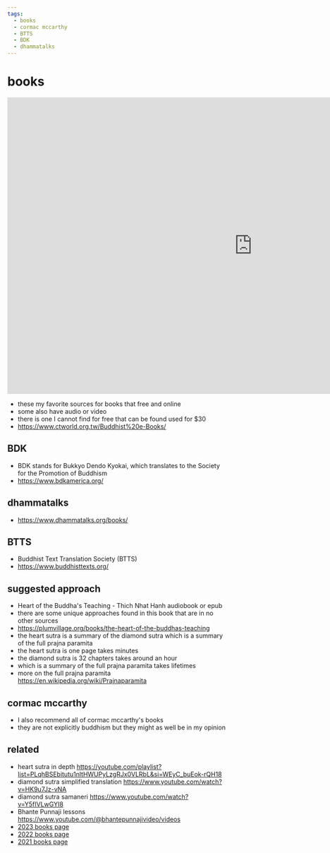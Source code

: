 ```yaml
---
tags:
  - books 
  - cormac mccarthy 
  - BTTS 
  - BDK 
  - dhammatalks
---
```

# books

<iframe width="1109" height="672" src="https://www.youtube.com/embed/8jQMNOJcxCw" title="my favorite chan resources" frameborder="0" allow="accelerometer; autoplay; clipboard-write; encrypted-media; gyroscope; picture-in-picture; web-share" referrerpolicy="strict-origin-when-cross-origin" allowfullscreen></iframe>

- these my favorite sources for books that free and online
- some also have audio or video
- there is one I cannot find for free that can be found used for $30
- <https://www.ctworld.org.tw/Buddhist%20e-Books/>

## BDK

- BDK stands for Bukkyo Dendo Kyokai, which translates to the Society for the Promotion of Buddhism
- <https://www.bdkamerica.org/>

## dhammatalks

- <https://www.dhammatalks.org/books/>

## BTTS

- Buddhist Text Translation Society (BTTS)
- <https://www.buddhisttexts.org/>

## suggested approach

- Heart of the Buddha's Teaching - Thich Nhat Hanh audiobook or epub
- there are some unique approaches found in this book that are in no other sources
- <https://plumvillage.org/books/the-heart-of-the-buddhas-teaching>
- the heart sutra is a summary of the diamond sutra which is a summary of the full prajna paramita
- the heart sutra is one page takes minutes
- the diamond sutra is 32 chapters takes around an hour
- which is a summary of the full prajna paramita takes lifetimes
- more on the full prajna paramita <https://en.wikipedia.org/wiki/Prajnaparamita>

## cormac mccarthy

- I also recommend all of cormac mccarthy's books
- they are not explicitly buddhism but they might as well be in my opinion

## related

- heart sutra in depth <https://youtube.com/playlist?list=PLqhBSEbitutu1nltHWUPyLzgRJx0VLRbL&si=WEyC_buEok-rQH18>
- diamond sutra simplified translation <https://www.youtube.com/watch?v=HK9u7Jz-vNA>
- diamond sutra samaneri <https://www.youtube.com/watch?v=Y5fIVLwGYI8>
- Bhante Punnaji lessons <https://www.youtube.com/@bhantepunnajivideo/videos>
- [2023 books page](https://shanenull.com/buddhism/2023/books/)
- [2022 books page](https://shanenull.com/buddhism/2022/books/)
- [2021 books page](https://shanenull.com/buddhism/2022/books/)
